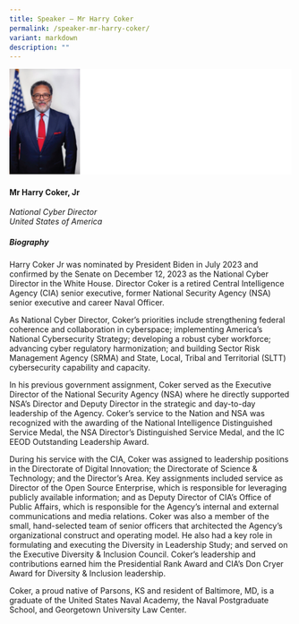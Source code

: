 ```yaml
---
title: Speaker – Mr Harry Coker
permalink: /speaker-mr-harry-coker/
variant: markdown
description: ""
---
```

![](/images/2024%20speakers/Mr__Harry_Coker.png)
#### **Mr Harry Coker, Jr**

*National Cyber Director <br>
United States of America*

##### **Biography**
Harry Coker Jr was nominated by President Biden in July 2023 and confirmed by the Senate on December 12, 2023 as the National Cyber Director in the White House. Director Coker is a retired Central Intelligence Agency (CIA) senior executive, former National Security Agency (NSA) senior executive and career Naval Officer. 

As National Cyber Director, Coker’s priorities include strengthening federal coherence and collaboration in cyberspace; implementing America’s National Cybersecurity Strategy; developing a robust cyber workforce; advancing cyber regulatory harmonization; and building Sector Risk Management Agency (SRMA) and State, Local, Tribal and Territorial (SLTT) cybersecurity capability and capacity. 

In his previous government assignment, Coker served as the Executive Director of the National Security Agency (NSA) where he directly supported NSA’s Director and Deputy Director in the strategic and day-to-day leadership of the Agency. Coker’s service to the Nation and NSA was recognized with the awarding of the National Intelligence Distinguished Service Medal, the NSA Director’s Distinguished Service Medal, and the IC EEOD Outstanding Leadership Award. 

During his service with the CIA, Coker was assigned to leadership positions in the Directorate of Digital Innovation; the Directorate of Science &amp; Technology; and the Director’s Area. Key assignments included service as Director of the Open Source Enterprise, which is responsible for leveraging publicly available information; and as Deputy Director of CIA’s Office of Public Affairs, which is responsible for the Agency’s internal and external communications and media relations. Coker was also a member of the small, hand-selected team of senior officers that architected the Agency’s organizational construct and operating model. He also had a key role in formulating and executing the Diversity in Leadership Study; and served on the Executive Diversity &amp; Inclusion Council. Coker’s leadership and contributions earned him the Presidential Rank Award and CIA’s Don Cryer Award for Diversity &amp; Inclusion leadership.  

Coker, a proud native of Parsons, KS and resident of Baltimore, MD, is a graduate of the United States Naval Academy, the Naval Postgraduate School, and Georgetown University Law Center. 
